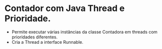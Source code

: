 # Contador com Java Thread e Prioridade.

- Permite executar várias instâncias da classe Contadora em threads com prioridades diferentes.
- Cria a Thread a interface Runnable.